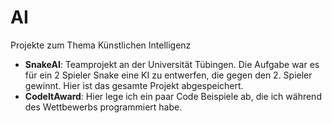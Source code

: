 # AI
Projekte zum Thema Künstlichen Intelligenz

* **SnakeAI**: Teamprojekt an der Universität Tübingen. Die Aufgabe war es für ein 2 Spieler Snake eine KI zu entwerfen, die gegen den 2. Spieler gewinnt. Hier ist das gesamte Projekt abgespeichert.
* **CodeItAward**: Hier lege ich ein paar Code Beispiele ab, die ich während des Wettbewerbs programmiert habe.

